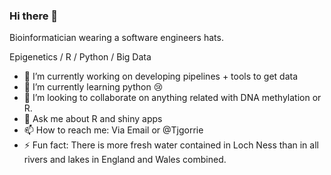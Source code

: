 ### Hi there 👋

Bioinformatician wearing a software engineers hats.

Epigenetics / R / Python / Big Data

- 🔭 I’m currently working on developing pipelines + tools to get data 
- 🌱 I’m currently learning python :cry:
- 👯 I’m looking to collaborate on anything related with DNA methylation or R.
- 💬 Ask me about R and shiny apps
- 📫 How to reach me: Via Email or @Tjgorrie
- ⚡ Fun fact: There is more fresh water contained in Loch Ness than in all rivers and lakes in England and Wales combined.

